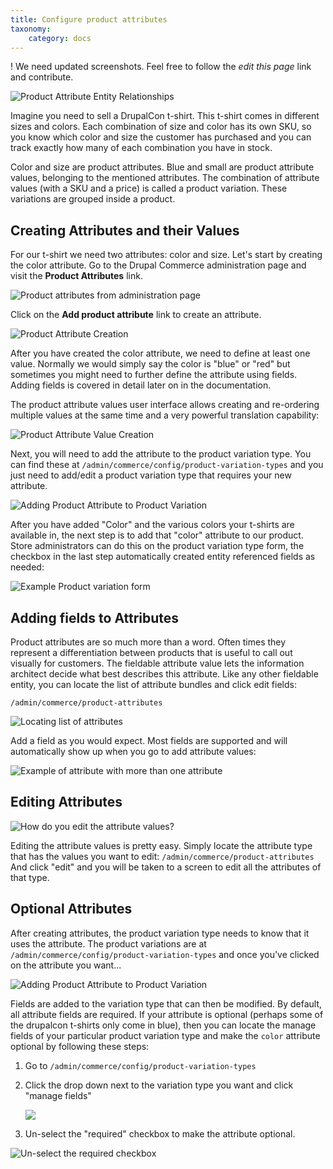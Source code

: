 ```yaml
---
title: Configure product attributes
taxonomy:
    category: docs
---
```


! We need updated screenshots. Feel free to follow the *edit this page* link and contribute.

![Product Attribute Entity Relationships](tshirt_drupalcon.png)

Imagine you need to sell a DrupalCon t-shirt. This t-shirt comes in
different sizes and colors. Each combination of size and color has its
own SKU, so you know which color and size the customer has purchased and you can track exactly how many of each combination you have in stock.

Color and size are product attributes. Blue and small are product
attribute values, belonging to the mentioned attributes. The combination of attribute values (with a SKU and a price) is called a product variation. These variations are grouped inside a product.

Creating Attributes and their Values
------------------------------------

For our t-shirt we need two attributes: color and size. Let's start by
creating the color attribute. Go to the Drupal Commerce administration page and visit the **Product Attributes** link.

![Product attributes from administration page](images/commerce-configuration-attributes.png)

Click on the **Add product attribute** link to create an attribute.

![Product Attribute Creation](attribute_create_02.png)

After you have created the color attribute, we need to define at least
one value. Normally we would simply say the color is "blue" or "red" but
sometimes you might need to further define the attribute using fields.
Adding fields is covered in detail later on in the documentation.

The product attribute values user interface allows creating and
re-ordering multiple values at the same time and a very powerful
translation capability:

![Product Attribute Value Creation](attribute_create_03.png)

Next, you will need to add the attribute to the product variation type.
You can find these at ``/admin/commerce/config/product-variation-types``
and you just need to add/edit a product variation type that requires
your new attribute.

![Adding Product Attribute to Product Variation](attribute_create_04.png)

After you have added "Color" and the various colors your t-shirts are
available in, the next step is to add that "color" attribute to our
product. Store administrators can do this on the product variation type
form, the checkbox in the last step automatically created entity
referenced fields as needed:

![Example Product variation form](attribute_create_05.png)

Adding fields to Attributes
---------------------------

Product attributes are so much more than a word. Often times they
represent a differentiation between products that is useful to call out
visually for customers. The fieldable attribute value lets the
information architect decide what best describes this attribute. Like
any other fieldable entity, you can locate the list of attribute bundles
and click edit fields:

``/admin/commerce/product-attributes``

![Locating list of attributes](attribute_create_01.png)

Add a field as you would expect. Most fields are supported and will
automatically show up when you go to add attribute values:

![Example of attribute with more than one attribute](attribute_create_03.png)

Editing Attributes
------------------

![How do you edit the attribute values?](attribute_edit_01.png)

Editing the attribute values is pretty easy. Simply locate the attribute
type that has the values you want to edit:
``/admin/commerce/product-attributes`` And click "edit" and you will be
taken to a screen to edit all the attributes of that type.

Optional Attributes
-------------------

After creating attributes, the product variation type needs to know that
it uses the attribute. The product variations are at
``/admin/commerce/config/product-variation-types`` and once you've
clicked on the attribute you want...

![Adding Product Attribute to Product Variation](attribute_create_04.png)

Fields are added to the variation type that can then be modified. By
default, all attribute fields are required. If your attribute is
optional (perhaps some of the drupalcon t-shirts only come in blue),
then you can locate the manage fields of your particular product
variation type and make the ``color`` attribute optional by following
these steps:

1. Go to ``/admin/commerce/config/product-variation-types``
2. Click the drop down next to the variation type you want and click
   "manage fields" 
   
   ![](product_variation_manage_fields.gif)
3. Un-select the "required" checkbox to make the attribute optional.

![Un-select the required checkbox](attribute_optional.png)
